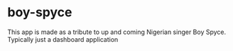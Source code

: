 # boy-spyce
This app is made as a tribute to up and coming Nigerian singer Boy Spyce. Typically just a dashboard application
